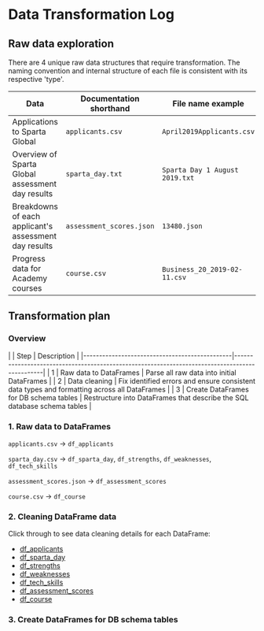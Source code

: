 # Data Transformation Log

## Raw data exploration
There are 4 unique raw data structures that require transformation. The naming convention and internal structure of each file is consistent with its respective 'type'.

| Data													| Documentation shorthand	| File name example              |
|-------------------------------------------------------|---------------------------|--------------------------------|	
| Applications to Sparta Global							| `applicants.csv`			| `April2019Applicants.csv`		 |
| Overview of Sparta Global assessment day results		| `sparta_day.txt`			| `Sparta Day 1 August 2019.txt` |
| Breakdowns of each applicant's assessment day results | `assessment_scores.json`	| `13480.json`					 |
| Progress data for Academy courses						| `course.csv`				| `Business_20_2019-02-11.csv`	 |

## Transformation plan
### Overview
|   | Step										| Description																				    |
|-----------------------------------------------|-----------------------------------------------------------------------------------------------|
| 1 | Raw data to DataFrames					| Parse all raw data into initial DataFrames													|
| 2 | Data cleaning								| Fix identified errors and ensure consistent data types and formatting across all DataFrames	|
| 3 | Create DataFrames for DB schema tables	| Restructure into DataFrames that describe the SQL database schema tables						|   

### 1. Raw data to DataFrames
`applicants.csv` -> `df_applicants`

`sparta_day.csv` -> `df_sparta_day`, `df_strengths`, `df_weaknesses`, `df_tech_skills`

`assessment_scores.json` -> `df_assessment_scores`

`course.csv` -> `df_course`

### 2. Cleaning DataFrame data
Click through to see data cleaning details for each DataFrame:
- [df_applicants](dtl_sub/dtl_2_df_applicants.md)
- [df_sparta_day](dtl_sub/dtl_2_df_sparta_day.md)
- [df_strengths](dtl_sub/dtl_2_df_sparta_day.md)
- [df_weaknesses](dtl_sub/dtl_2_df_sparta_day.md)
- [df_tech_skills](dtl_sub/dtl_2_df_sparta_day.md)
- [df_assessment_scores](dtl_sub/dtl_2_df_assessment_scores.md)
- [df_course](dtl_sub/dtl_2_df_course.md)

### 3. Create DataFrames for DB schema tables
